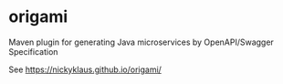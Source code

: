 # origami
Maven plugin for generating Java microservices by OpenAPI/Swagger Specification

See https://nickyklaus.github.io/origami/
